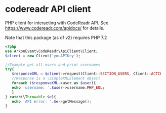 # codereadr API client
PHP client for interacting with CodeReadr API. See https://www.codereadr.com/apidocs/ for details. 

Note that this package (as of v2) requires PHP 7.2

```php
<?php
use ArkonEvent\CodeReadr\ApiClient\Client;
$client = new Client('youAPIKey');

//Example get all users and print usernames
try{
   $responseXML = $client->request(Client::SECTION_USERS, Client::ACTION_RETREIVE);
   //Response is a \SimpleXMLElement object
   foreach ($responseXML->user as $user){
   echo 'username: '.$user->username.PHP_EOL;
   }
} catch(\Throwable $e){
   echo 'API error: '.$e->getMessage();
}
```
